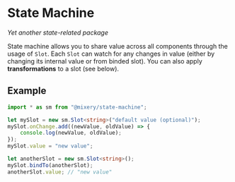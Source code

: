# State Machine
_Yet another state-related package_

State machine allows you to share value across all components through the usage of ``Slot``. Each ``Slot`` can watch for any changes in value (either by changing its internal value or from binded slot). You can also apply **transformations** to a slot (see below).

## Example
```ts
import * as sm from "@mixery/state-machine";

let mySlot = new sm.Slot<string>("default value (optional)");
mySlot.onChange.add((newValue, oldValue) => {
    console.log(newValue, oldValue);
});
mySlot.value = "new value";

let anotherSlot = new sm.Slot<string>();
mySlot.bindTo(anotherSlot);
anotherSlot.value; // "new value"
```

